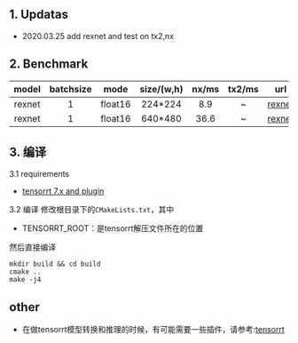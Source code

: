 ## 1. Updatas
- 2020.03.25 add rexnet and test on tx2,nx

## 2. Benchmark

| model  | batchsize |  mode   | size/(w,h) | nx/ms | tx2/ms |                     url                     |
| :----: | :-------: | :-----: | :--------: | :---: | :----: | :-----------------------------------------: |
| rexnet |     1     | float16 |  224*224   |  8.9  |   ~    | [rexnet](https://github.com/clovaai/rexnet) |
| rexnet |     1     | float16 |  640*480   | 36.6  |   ~    | [rexnet](https://github.com/clovaai/rexnet) |


## 3. 编译

3.1 requirements
- [tensorrt 7.x and plugin](https://github.com/chenjun2hao/TensorRT/tree/release/7.2)

3.2 编译
修改根目录下的`CMakeLists.txt`，其中
- TENSORRT_ROOT：是tensorrt解压文件所在的位置

然后直接编译
```
mkdir build && cd build
cmake ..
make -j4
```

## other
- 在做tensorrt模型转换和推理的时候，有可能需要一些插件，请参考:[tensorrt](https://github.com/chenjun2hao/TensorRT/tree/release/7.2)
